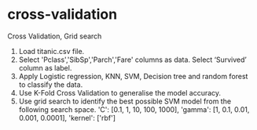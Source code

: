 # cross-validation
Cross Validation, Grid search
1. Load titanic.csv file.
2. Select 'Pclass','SibSp','Parch','Fare' columns as data. Select ‘Survived’ column as label.
3. Apply Logistic regression, KNN, SVM, Decision tree and random forest to classify the
data.
4. Use K-Fold Cross Validation to generalise the model accuracy.
5. Use grid search to identify the best possible SVM model from the following search space.
'C': [0.1, 1, 10, 100, 1000],
'gamma': [1, 0.1, 0.01, 0.001, 0.0001],
'kernel': ['rbf']
